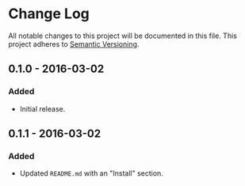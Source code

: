 Change Log
==========
All notable changes to this project will be documented in this file.
This project adheres to [Semantic Versioning](http://semver.org/).

0.1.0 - 2016-03-02
------------------
### Added
- Initial release.

0.1.1 - 2016-03-02
------------------
### Added
- Updated `README.md` with an "Install" section.
